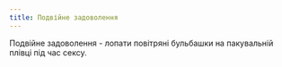 ```yaml
---
title: Подвійне задоволення
---
```


Подвійне задоволення - лопати повітряні бульбашки на пакувальній плівці під час сексу.

